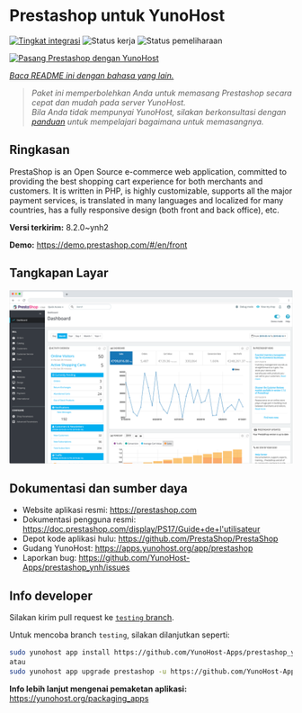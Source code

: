 <!--
N.B.: README ini dibuat secara otomatis oleh <https://github.com/YunoHost/apps/tree/master/tools/readme_generator>
Ini TIDAK boleh diedit dengan tangan.
-->

# Prestashop untuk YunoHost

[![Tingkat integrasi](https://dash.yunohost.org/integration/prestashop.svg)](https://ci-apps.yunohost.org/ci/apps/prestashop/) ![Status kerja](https://ci-apps.yunohost.org/ci/badges/prestashop.status.svg) ![Status pemeliharaan](https://ci-apps.yunohost.org/ci/badges/prestashop.maintain.svg)

[![Pasang Prestashop dengan YunoHost](https://install-app.yunohost.org/install-with-yunohost.svg)](https://install-app.yunohost.org/?app=prestashop)

*[Baca README ini dengan bahasa yang lain.](./ALL_README.md)*

> *Paket ini memperbolehkan Anda untuk memasang Prestashop secara cepat dan mudah pada server YunoHost.*  
> *Bila Anda tidak mempunyai YunoHost, silakan berkonsultasi dengan [panduan](https://yunohost.org/install) untuk mempelajari bagaimana untuk memasangnya.*

## Ringkasan

PrestaShop is an Open Source e-commerce web application, committed to providing the best shopping cart experience for both merchants and customers. It is written in PHP, is highly customizable, supports all the major payment services, is translated in many languages and localized for many countries, has a fully responsive design (both front and back office), etc.

**Versi terkirim:** 8.2.0~ynh2

**Demo:** <https://demo.prestashop.com/#/en/front>

## Tangkapan Layar

![Tangkapan Layar pada Prestashop](./doc/screenshots/screenshot.png)

## Dokumentasi dan sumber daya

- Website aplikasi resmi: <https://prestashop.com>
- Dokumentasi pengguna resmi: <https://doc.prestashop.com/display/PS17/Guide+de+l'utilisateur>
- Depot kode aplikasi hulu: <https://github.com/PrestaShop/PrestaShop>
- Gudang YunoHost: <https://apps.yunohost.org/app/prestashop>
- Laporkan bug: <https://github.com/YunoHost-Apps/prestashop_ynh/issues>

## Info developer

Silakan kirim pull request ke [`testing` branch](https://github.com/YunoHost-Apps/prestashop_ynh/tree/testing).

Untuk mencoba branch `testing`, silakan dilanjutkan seperti:

```bash
sudo yunohost app install https://github.com/YunoHost-Apps/prestashop_ynh/tree/testing --debug
atau
sudo yunohost app upgrade prestashop -u https://github.com/YunoHost-Apps/prestashop_ynh/tree/testing --debug
```

**Info lebih lanjut mengenai pemaketan aplikasi:** <https://yunohost.org/packaging_apps>
